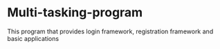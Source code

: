 # Multi-tasking-program
This program that provides login framework, registration framework and basic applications

